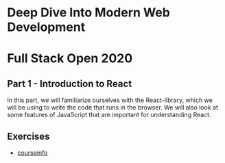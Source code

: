 # Deep Dive Into Modern Web Development

# Full Stack Open 2020

## Part 1 - Introduction to React

In this part, we will familiarize ourselves with the React-library, which we will be using to write the code that runs in the browser. We will also look at some features of JavaScript that are important for understanding React.

## Exercises

- [courseinfo](./courseinfo)
